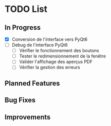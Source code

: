 # TODO List

## In Progress
- [x] Conversion de l'interface vers PyQt6
- [ ] Debug de l'interface PyQt6
    - [ ] Vérifier le fonctionnement des boutons
    - [ ] Tester le redimensionnement de la fenêtre
    - [ ] Valider l'affichage des aperçus PDF
    - [ ] Vérifier la gestion des erreurs

## Planned Features

## Bug Fixes

## Improvements